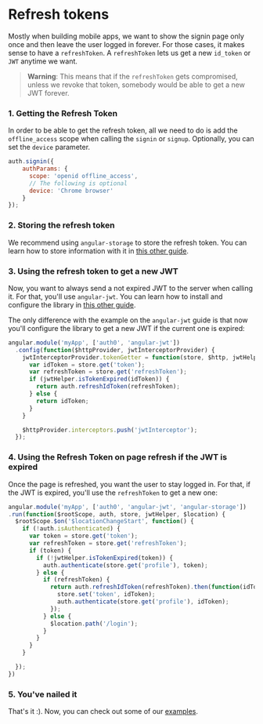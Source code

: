 # Refresh tokens

Mostly when building mobile apps, we want to show the signin page only once and then leave the user logged in forever. For those cases, it makes sense to have a `refreshToken`. A `refreshToken` lets us get a new `id_token` or `JWT` anytime we want. 

> **Warning**: This means that if the `refreshToken` gets compromised, unless we revoke that token, somebody would be able to get a new JWT forever.

### 1. Getting the Refresh Token

In order to be able to get the refresh token, all we need to do is add the `offline_access` scope when calling the `signin` or `signup`. Optionally, you can set the `device` parameter.

````js
auth.signin({
    authParams: {
      scope: 'openid offline_access',
      // The following is optional
      device: 'Chrome browser'
    }
});
````

### 2. Storing the refresh token

We recommend using `angular-storage` to store the refresh token. You can learn how to store information with it in [this other guide](storing-information.md).

### 3. Using the refresh token to get a new JWT

Now, you want to always send a not expired JWT to the server when calling it. For that, you'll use `angular-jwt`. You can learn how to install and configure the library in [this other guide](calling-an-api.md).

The only difference with the example on the `angular-jwt` guide is that now you'll configure the library to get a new JWT if the current one is expired:

````js
angular.module('myApp', ['auth0', 'angular-jwt'])
  .config(function($httpProvider, jwtInterceptorProvider) {
    jwtInterceptorProvider.tokenGetter = function(store, $http, jwtHelper) {
      var idToken = store.get('token');
      var refreshToken = store.get('refreshToken');
      if (jwtHelper.isTokenExpired(idToken)) {
        return auth.refreshIdToken(refreshToken);
      } else {
        return idToken;
      }
    }

    $httpProvider.interceptors.push('jwtInterceptor');
  });
````

### 4. Using the Refresh Token on page refresh if the JWT is expired

Once the page is refreshed, you want the user to stay logged in. For that, if the JWT is expired, you'll use the `refreshToken` to get a new one:

````js
angular.module('myApp', ['auth0', 'angular-jwt', 'angular-storage'])
.run(function($rootScope, auth, store, jwtHelper, $location) {
  $rootScope.$on('$locationChangeStart', function() {
    if (!auth.isAuthenticated) {
      var token = store.get('token');
      var refreshToken = store.get('refreshToken');
      if (token) {
        if (!jwtHelper.isTokenExpired(token)) {
          auth.authenticate(store.get('profile'), token);
        } else {
          if (refreshToken) {
            return auth.refreshIdToken(refreshToken).then(function(idToken) {
              store.set('token', idToken);
              auth.authenticate(store.get('profile'), idToken);
            });
          } else {
            $location.path('/login');
          }
        }
      }
    }

  });
})
````

### 5. You've nailed it

That's it :). Now, you can check out some of our [examples](https://github.com/auth0/auth0-angular/tree/master/examples). 



